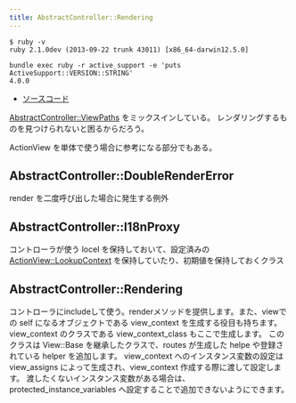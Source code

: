 ```yaml
---
title: AbstractController::Rendering
---
```


```
$ ruby -v
ruby 2.1.0dev (2013-09-22 trunk 43011) [x86_64-darwin12.5.0]
```

```
bundle exec ruby -r active_support -e 'puts ActiveSupport::VERSION::STRING'
4.0.0
```

* [ソースコード](https://github.com/rails/rails/blob/4-0-stable/actionpack/lib/abstract_controller/rendering)

[AbstractController::ViewPaths](/abstract_controller/view_paths) をミックスインしている。
レンダリングするものを見つけられないと困るからだろう。

ActionView を単体で使う場合に参考になる部分でもある。

AbstractController::DoubleRenderError
--------------------------------------------------------------------------------

render を二度呼び出した場合に発生する例外


AbstractController::I18nProxy
--------------------------------------------------------------------------------

コントローラが使う locel を保持しておいて、設定済みの[ActionView::LookupContext](/action_view/lookup_context) を保持していたり、初期値を保持しておくクラス

AbstractController::Rendering
--------------------------------------------------------------------------------

コントローラにincludeして使う。renderメソッドを提供します。また、viewでの self になるオブジェクトである view_context を生成する役目も持ちます。view_context のクラスである view_context_class もここで生成します。
このクラスは View::Base を継承したクラスで、routes が生成した helpe や登録されている helper を追加します。
view_context へのインスタンス変数の設定は view_assigns によって生成され、view_context 作成する際に渡して設定します。
渡したくないインスタンス変数がある場合は、 protected_instance_variables へ設定することで追加できないようにできます。
